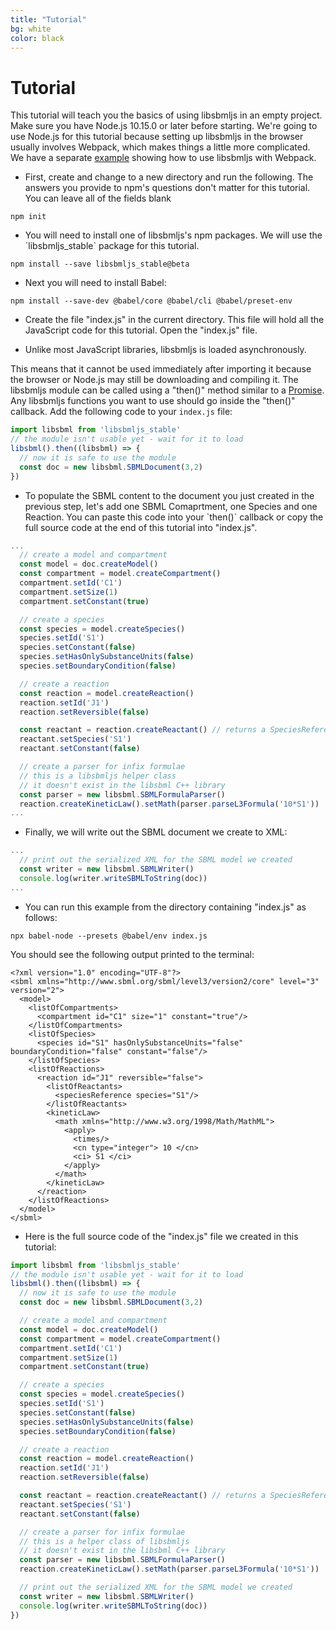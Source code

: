 ```yaml
---
title: "Tutorial"
bg: white
color: black
---
```


# Tutorial

This tutorial will teach you the basics of using libsbmljs in an empty project.
Make sure you have Node.js 10.15.0 or later before starting.
We're going to use Node.js for this tutorial because setting up libsbmljs in the browser usually involves Webpack, which makes things a little more complicated. We have a separate [example](https://github.com/libsbmljs/examples) showing how to use libsbmljs with Webpack.

*  <p>First, create and change to a new directory and run the following. The answers you provide to npm's questions don't matter for this tutorial. You can leave all of the fields blank</p>
```
npm init
```

*  <p>You will need to install one of libsbmljs's npm packages. We will use the `libsbmljs_stable` package for this tutorial.</p>
```
npm install --save libsbmljs_stable@beta
```

*  <p>Next you will need to install Babel:</p>
```
npm install --save-dev @babel/core @babel/cli @babel/preset-env
```

*  Create the file "index.js" in the current directory. This file will hold all the JavaScript code for this tutorial. Open the "index.js" file.

*  <p>Unlike most JavaScript libraries, libsbmljs is loaded asynchronously.
This means that it cannot be used immediately after importing it
because the browser or Node.js may still be downloading and compiling it.
The libsbmljs module can be called using a "then()" method similar to a <a href="https://developer.mozilla.org/en-US/docs/Web/JavaScript/Reference/Global_Objects/Promise">Promise</a>. Any libsbmljs functions you want to use should go inside the "then()" callback. Add the following code to your `index.js` file:</p>
```javascript
import libsbml from 'libsbmljs_stable'
// the module isn't usable yet - wait for it to load
libsbml().then((libsbml) => {
  // now it is safe to use the module
  const doc = new libsbml.SBMLDocument(3,2)
})
```

*  <p>To populate the SBML content to the document you just created in the previous step, let's add one SBML Comaprtment, one Species and one Reaction. You can paste this code into your `then()` callback or copy the full source code at the end of this tutorial into "index.js".</p>

```javascript
...
  // create a model and compartment
  const model = doc.createModel()
  const compartment = model.createCompartment()
  compartment.setId('C1')
  compartment.setSize(1)
  compartment.setConstant(true)

  // create a species
  const species = model.createSpecies()
  species.setId('S1')
  species.setConstant(false)
  species.setHasOnlySubstanceUnits(false)
  species.setBoundaryCondition(false)

  // create a reaction
  const reaction = model.createReaction()
  reaction.setId('J1')
  reaction.setReversible(false)

  const reactant = reaction.createReactant() // returns a SpeciesReference
  reactant.setSpecies('S1')
  reactant.setConstant(false)

  // create a parser for infix formulae
  // this is a libsbmljs helper class
  // it doesn't exist in the libsbml C++ library
  const parser = new libsbml.SBMLFormulaParser()
  reaction.createKineticLaw().setMath(parser.parseL3Formula('10*S1'))
...
```

*  <p>Finally, we will write out the SBML document we create to XML:</p>
```javascript
...
  // print out the serialized XML for the SBML model we created
  const writer = new libsbml.SBMLWriter()
  console.log(writer.writeSBMLToString(doc))
...
```

*  <p>You can run this example from the directory containing "index.js" as follows:</p>
```
npx babel-node --presets @babel/env index.js
```

You should see the following output printed to the terminal:
```text
<?xml version="1.0" encoding="UTF-8"?>
<sbml xmlns="http://www.sbml.org/sbml/level3/version2/core" level="3" version="2">
  <model>
    <listOfCompartments>
      <compartment id="C1" size="1" constant="true"/>
    </listOfCompartments>
    <listOfSpecies>
      <species id="S1" hasOnlySubstanceUnits="false" boundaryCondition="false" constant="false"/>
    </listOfSpecies>
    <listOfReactions>
      <reaction id="J1" reversible="false">
        <listOfReactants>
          <speciesReference species="S1"/>
        </listOfReactants>
        <kineticLaw>
          <math xmlns="http://www.w3.org/1998/Math/MathML">
            <apply>
              <times/>
              <cn type="integer"> 10 </cn>
              <ci> S1 </ci>
            </apply>
          </math>
        </kineticLaw>
      </reaction>
    </listOfReactions>
  </model>
</sbml>
```

*  Here is the full source code of the "index.js" file we created in this tutorial:

```javascript
import libsbml from 'libsbmljs_stable'
// the module isn't usable yet - wait for it to load
libsbml().then((libsbml) => {
  // now it is safe to use the module
  const doc = new libsbml.SBMLDocument(3,2)

  // create a model and compartment
  const model = doc.createModel()
  const compartment = model.createCompartment()
  compartment.setId('C1')
  compartment.setSize(1)
  compartment.setConstant(true)

  // create a species
  const species = model.createSpecies()
  species.setId('S1')
  species.setConstant(false)
  species.setHasOnlySubstanceUnits(false)
  species.setBoundaryCondition(false)

  // create a reaction
  const reaction = model.createReaction()
  reaction.setId('J1')
  reaction.setReversible(false)

  const reactant = reaction.createReactant() // returns a SpeciesReference
  reactant.setSpecies('S1')
  reactant.setConstant(false)

  // create a parser for infix formulae
  // this is a helper class of libsbmljs
  // it doesn't exist in the libsbml C++ library
  const parser = new libsbml.SBMLFormulaParser()
  reaction.createKineticLaw().setMath(parser.parseL3Formula('10*S1'))

  // print out the serialized XML for the SBML model we created
  const writer = new libsbml.SBMLWriter()
  console.log(writer.writeSBMLToString(doc))
})


```
